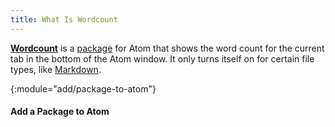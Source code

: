 ```yaml
---
title: What Is Wordcount
---
```


[**Wordcount**](https://atom.io/packages/wordcount) is a
[package](/whatis/atom-package) for Atom that shows the word count for the
current tab in the bottom of the Atom window. It only turns itself on for
certain file types, like [Markdown](/whatis/markdown).

{:module="add/package-to-atom"}
#### Add a Package to Atom
